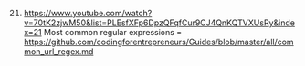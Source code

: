 21. https://www.youtube.com/watch?v=70tK2zjwM50&list=PLEsfXFp6DpzQFqfCur9CJ4QnKQTVXUsRy&index=21
Most common regular expressions = https://github.com/codingforentrepreneurs/Guides/blob/master/all/common_url_regex.md

 